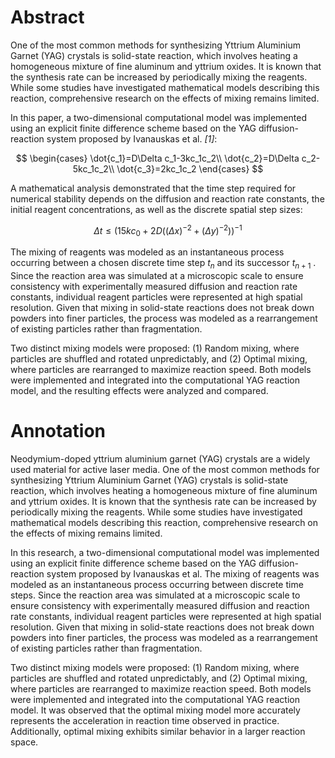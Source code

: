 

# Abstract

One of the most common methods for synthesizing Yttrium Aluminium Garnet (YAG) crystals is solid-state reaction, which involves heating a homogeneous mixture of fine aluminum and yttrium oxides. It is known that the synthesis rate can be increased by periodically mixing the reagents. While some studies have investigated mathematical models describing this reaction, comprehensive research on the effects of mixing remains limited.

In this paper, a two-dimensional computational model was implemented using an explicit finite difference scheme based on the YAG diffusion-reaction system proposed by Ivanauskas et al. <cite>[1]</cite>:

$$
\begin{cases}
\dot{c_1}=D\Delta c_1-3kc_1c_2\\
\dot{c_2}=D\Delta c_2-5kc_1c_2\\
\dot{c_3}=2kc_1c_2
\end{cases}
$$

A mathematical analysis demonstrated that the time step required for numerical stability depends on the diffusion and reaction rate constants, the initial reagent concentrations, as well as the discrete spatial step sizes:

$$
\Delta t \leqslant (15kc_0+2D((\Delta x)^{-2}+(\Delta y)^{-2}))^{-1}
$$

The mixing of reagents was modeled as an instantaneous process occurring between a chosen discrete time step $t_n$ and its successor $t_{n+1}$ ​. Since the reaction area was simulated at a microscopic scale to ensure consistency with experimentally measured diffusion and reaction rate constants, individual reagent particles were represented at high spatial resolution. Given that mixing in solid-state reactions does not break down powders into finer particles, the process was modeled as a rearrangement of existing particles rather than fragmentation.

Two distinct mixing models were proposed: (1) Random mixing, where particles are shuffled and rotated unpredictably, and (2) Optimal mixing, where particles are rearranged to maximize reaction speed. Both models were implemented and integrated into the computational YAG reaction model, and the resulting effects were analyzed and compared.

# Annotation

Neodymium-doped yttrium aluminium garnet (YAG) crystals are a widely used material for active laser media. One of the most common methods for synthesizing Yttrium Aluminium Garnet (YAG) crystals is solid-state reaction, which involves heating a homogeneous mixture of fine aluminum and yttrium oxides. It is known that the synthesis rate can be increased by periodically mixing the reagents. While some studies have investigated mathematical models describing this reaction, comprehensive research on the effects of mixing remains limited.

In this research, a two-dimensional computational model was implemented using an explicit finite difference scheme based on the YAG diffusion-reaction system proposed by Ivanauskas et al. The mixing of reagents was modeled as an instantaneous process occurring between discrete time steps​. Since the reaction area was simulated at a microscopic scale to ensure consistency with experimentally measured diffusion and reaction rate constants, individual reagent particles were represented at high spatial resolution. Given that mixing in solid-state reactions does not break down powders into finer particles, the process was modeled as a rearrangement of existing particles rather than fragmentation. 

Two distinct mixing models were proposed: (1) Random mixing, where particles are shuffled and rotated unpredictably, and (2) Optimal mixing, where particles are rearranged to maximize reaction speed. Both models were implemented and integrated into the computational YAG reaction model. It was observed that the optimal mixing model more accurately represents the acceleration in reaction time observed in practice. Additionally, optimal mixing exhibits similar behavior in a larger reaction space.